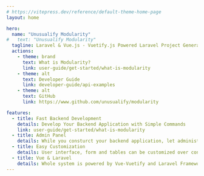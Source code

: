 ```yaml
---
# https://vitepress.dev/reference/default-theme-home-page
layout: home

hero:
  name: "Unusualify Modularity"
#   text: "Unusualify Modularity"
  tagline: Laravel & Vue.js - Vuetify.js Powered Laravel Project Generator
  actions:
    - theme: brand
      text: What is Modularity?
      link: user-guide/get-started/what-is-modularity
    - theme: alt
      text: Developer Guide
      link: developer-guide/api-examples
    - theme: alt
      text: GitHub
      link: https://www.github.com/unusualify/modularity

features:
  - title: Fast Backend Development
    details: Develop Your Backend Application with Simple Commands
    link: user-guide/get-started/what-is-modularity
  - title: Admin Panel
    details: While you consturct your backend application, let administration panel construct itself
  - title: Easy Customization
    details: User interface, form and tables can be customized over config files
  - title: Vue & Laravel
    details: Whole system is powered by Vue-Vuetify and Laravel Frameworks
---
```


